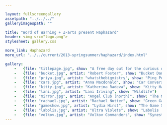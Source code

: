 ```yaml
---

layout: fullscreengallery
assetpath: "../../../"
galleryimagespath: ""

title: "Word of Warning + Z-arts present Haphazard"
header: <img src="logo.png">
stylesheet: gallery.css

more_link: Haphazard
more_url: "../../current/2013-springsummer/haphazard/index.html"

gallery:
    -   {file: "titlepage.jpg", show: "A free day out for the curious of all ages, click top left Haphazard for more."}
    -   {file: "bucket.jpg", artist: "Robert Foster", show: "Bucket Dance"}
    -   {file: "priya.jpg", artist: "whatsthebigmistry", show: "Ping Pong Crash + other sounds"}
    -   {file: "cars.jpg", artist: "Anna Macdonald", show: "Car Conversations"}
    -   {file: "kitty.jpg", artist: "Katherina Radeva", show: "Kitty Has No Pity"}
    -   {file: "lani.jpg", artist: "Lani Iriving", show: "Wildlife"}    
    -   {file: "mirror.jpg", artist: "Angel Club (north)", show: "The Mirror Twins"}
    -   {file: "rachael.jpg", artist: "Rachael Nutter", show: "Green Gas Grass"}
    -   {file: "gameshow.jpg", artist: "Lydia Hirst", show: "The Game Show"}
    -   {file: "labolis.jpg", artist: "Ultra Violets", show: "Labolis :: Threads"}
    -   {file: "volkov.jpg", artist: "Volkov Commanders", show: "Synesthetic Moonscape"}
---
```

